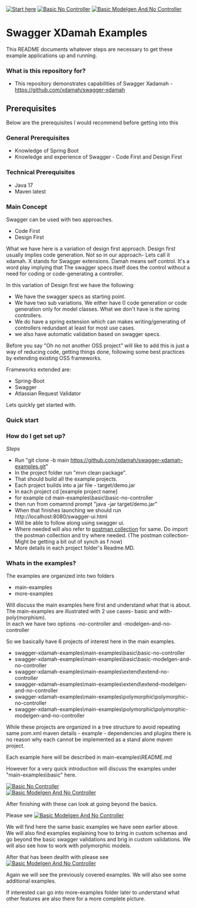 [![Start here](https://img.shields.io/badge/Start_here-lightgrey?style=for-the-badge)](README.md)
[![Basic No Controller](https://img.shields.io/badge/Basic_No_Controller-grey?style=for-the-badge)](main-examples/basic/basic-no-controller/README.md)
[![Basic Modelgen And No Controller](https://img.shields.io/badge/Basic_Modelgen_And_No_Controller-grey?style=for-the-badge)](main-examples/basic/basic-modelgen-and-no-controller/README.md)

# Swagger XDamah Examples #

This README documents whatever steps are necessary to get these example applications up and running.

### What is this repository for? ###

* This repository  demonstrates capabilities of  Swagger Xadamah - https://github.com/xdamah/swagger-xdamah

## Prerequisites ##
Below are the prerequisites I would recommend before getting into this
### General Prerequisites ###
* Knowledge of Spring Boot
* Knowledge and experience of Swagger - Code First and Design First


### Technical Prerequisites ###

* Java 17
* Maven latest

### Main Concept ###

Swagger can be used with two approaches.
* Code First
* Design First  


What we have here is a variation of design first approach.
Design first usually implies code generation. Not so in our approach- Lets call it xdamah. X stands for Swagger extensions. Damah means self control. It's a word play implying that The swagger specs itself does the control without a need for coding or code-generating a controller.

In this variation of Design first we have the following:
* We have the swagger specs as starting point.   
* We have two sub variations. We either have 0 code generation or code generation only for model classes.  What we don't have is the spring controllers.   
* We do have a spring extension which can makes writing/generating of controllers redundant at least for most use cases.  
* we also have automatic validation based on swagger specs.  

Before you say "Oh no not another OSS project" will like to add this is just a way of reducing code, getting things done, following some best practices by extending existing OSS frameworks.

Frameworks extended are:
* Spring-Boot
* Swagger
* Atlassian Request Validator



Lets quickly get started with.
### Quick start ###


### How do I get set up? ###


*Steps*  
* Run "git clone -b main https://github.com/xdamah/swagger-xdamah-examples.git"
* In the project folder run "mvn clean package".
* That should build all the example projects.
* Each project builds into a jar file - target/demo.jar   
* In each project cd [example project name]
* for example cd main-examples\basic\basic-no-controller    
* then run from comamnd prompt "java -jar target/demo.jar"
* When that finishes launching we should run http://localhost:8080/swagger-ui.html  
* Will be able to follow along using swagger ui.   
* Where needed will also refer to [postman collection](swagger-xdamah-postman-collection.json)  for same.  Do import the postman collection and try where needed.  (The postman collection- Might be getting a bit out of synch as f now) 
* More details in each project folder's Readme.MD.

### Whats in the examples? ###

The examples are organized into two folders   
* main-examples
* more-examples

Will discuss the main examples here first and understand what that is about.  
The main-examples are illustrated with 2 use cases- basic and with-poly(morphism).  
In each we have two options -no-controller and -modelgen-and-no-controller  

So we basically have 6 projects of interest here in the main examples.  
* swagger-xdamah-examples\main-examples\basic\basic-no-controller
* swagger-xdamah-examples\main-examples\basic\basic-modelgen-and-no-controller
* swagger-xdamah-examples\main-examples\extend\extend-no-controller
* swagger-xdamah-examples\main-examples\extend\extend-modelgen-and-no-controller
* swagger-xdamah-examples\main-examples\polymorphic\polymorphic-no-controller
* swagger-xdamah-examples\main-examples\polymorphic\polymorphic-modelgen-and-no-controller

While these projects are organized in a tree structure to avoid repeating same pom.xml maven details - example - dependencies and plugins there is no reason why each cannot be implemented as a stand alone maven project.  

Each example here will be described in main-examples\README.md   

However for a very quick introduction will discuss the examples under "main-examples\basic" here.  

[![Basic No Controller](https://img.shields.io/badge/Basic_No_Controller-grey?style=for-the-badge)](main-examples/basic/basic-no-controller/README.md)  
[![Basic Modelgen And No Controller](https://img.shields.io/badge/Basic_Modelgen_And_No_Controller-grey?style=for-the-badge)](main-examples/basic/basic-modelgen-and-no-controller/README.md)


After finishing with these can look at going beyond the basics.    

Please see 
[![Basic Modelgen And No Controller](https://img.shields.io/badge/Main_Examples-grey?style=for-the-badge)](main-examples/README.md)   

We will find here the same basic examples we have seen earlier above.  
We will also find examples explaining how to bring in custom schemas and go beyond the basic swagger validations and brig in custom validations. 
We will also see how to work with polymorphic models.  

After that has been dealth with please see 
[![Basic Modelgen And No Controller](https://img.shields.io/badge/More_Examples-grey?style=for-the-badge)](more-examples/README.md)   

Again we will see the previously covered examples. We will also see some additional examples. 


If interested can go into more-examples folder later to understand what other features are also there for a more complete picture.


